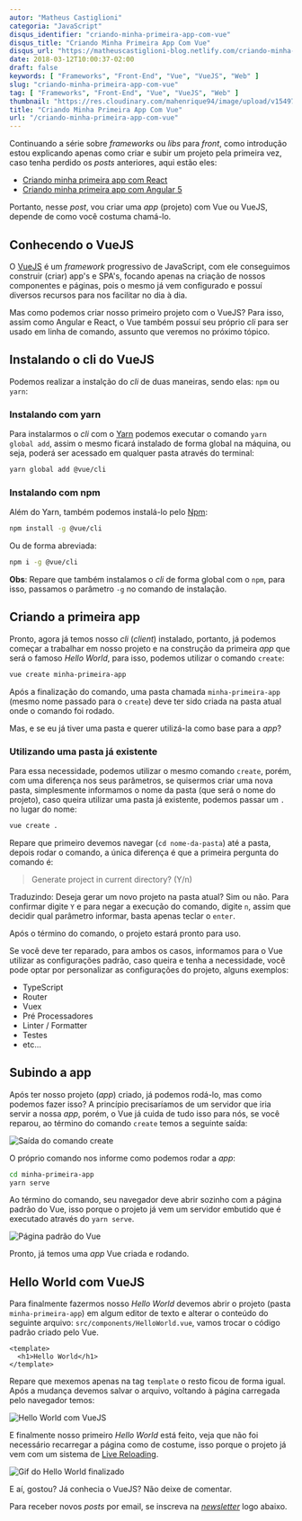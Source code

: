 ```yaml
---
autor: "Matheus Castiglioni"
categoria: "JavaScript"
disqus_identifier: "criando-minha-primeira-app-com-vue"
disqus_title: "Criando Minha Primeira App Com Vue"
disqus_url: "https://matheuscastiglioni-blog.netlify.com/criando-minha-primeira-app-com-vue"
date: 2018-03-12T10:00:37-02:00
draft: false
keywords: [ "Frameworks", "Front-End", "Vue", "VueJS", "Web" ]
slug: "criando-minha-primeira-app-com-vue"
tag: [ "Frameworks", "Front-End", "Vue", "VueJS", "Web" ]
thumbnail: "https://res.cloudinary.com/mahenrique94/image/upload/v1549717895/criando-minha-primeira-app-com-vue_beashi.png"
title: "Criando Minha Primeira App Com Vue"
url: "/criando-minha-primeira-app-com-vue"
---
```


Continuando a série sobre *frameworks* ou *libs* para *front*, como introdução estou explicando apenas como criar e subir um projeto pela primeira vez, caso tenha perdido os *posts* anteriores, aqui estão eles:

- [Criando minha primeira app com React](http://blog.matheuscastiglioni.com.br/criando-minha-primeira-app-com-react)
- [Criando minha primeira app com Angular 5](http://blog.matheuscastiglioni.com.br/criando-minha-primeira-app-com-angular-5)

Portanto, nesse *post*, vou criar uma *app* (projeto) com Vue ou VueJS, depende de como você costuma chamá-lo.

## Conhecendo o VueJS

O [VueJS](https://vuejs.org/) é um *framework*  progressivo de JavaScript, com ele conseguimos construir (criar) app's e SPA's, focando apenas na criação de nossos componentes e páginas, pois o mesmo já vem configurado e possuí diversos recursos para nos facilitar no dia à dia.

Mas como podemos criar nosso primeiro projeto com o VueJS? Para isso, assim como Angular e React, o Vue também possuí seu próprio *cli* para ser usado em linha de comando, assunto que veremos no próximo tópico.

## Instalando o cli do VueJS

Podemos realizar a instalção do *cli* de duas maneiras, sendo elas: `npm` ou `yarn`:

### Instalando com yarn

Para instalarmos o *cli* com o [Yarn](https://yarnpkg.com/pt-BR/) podemos executar o comando `yarn global add`, assim o mesmo ficará instalado de forma global na máquina, ou seja, poderá ser acessado em qualquer pasta através do terminal:

```bash
yarn global add @vue/cli
```

### Instalando com npm

Além do Yarn, também podemos instalá-lo pelo [Npm](https://www.npmjs.com/):

```bash
npm install -g @vue/cli
```

Ou de forma abreviada:

```bash
npm i -g @vue/cli
```

**Obs**: Repare que também instalamos o *cli* de forma global com o `npm`, para isso, passamos o parâmetro `-g` no comando de instalação.

## Criando a primeira app

Pronto, agora já temos nosso *cli* (*client*) instalado, portanto, já podemos começar a trabalhar em nosso projeto e na construção da primeira *app* que será o famoso *Hello World*, para isso, podemos utilizar o comando `create`:

```bash
vue create minha-primeira-app
```

<script src="https://asciinema.org/a/DELMBJKwD3GVnLBGe5EG6mCPa.js" id="asciicast-DELMBJKwD3GVnLBGe5EG6mCPa" async></script>

Após a finalização do comando, uma pasta chamada `minha-primeira-app` (mesmo nome passado para o `create`) deve ter sido criada na pasta atual onde o comando foi rodado.

Mas, e se eu já tiver uma pasta e querer utilizá-la como base para a *app*?

### Utilizando uma pasta já existente

Para essa necessidade, podemos utilizar o mesmo comando `create`, porém, com uma diferença nos seus parâmetros, se quisermos criar uma nova pasta, simplesmente informamos o nome da pasta (que será o nome do projeto), caso queira utilizar uma pasta já existente, podemos passar um `.` no lugar do nome:

```bash
vue create .
```

<script src="https://asciinema.org/a/nFBWHtBF1VjlKIan8PN4TzWYm.js" id="asciicast-nFBWHtBF1VjlKIan8PN4TzWYm" async></script>

Repare que primeiro devemos navegar (`cd nome-da-pasta`) até a pasta, depois rodar o comando, a única diferença é que a primeira pergunta do comando é:

> Generate project in current directory? (Y/n)

Traduzindo: Deseja gerar um novo projeto na pasta atual? Sim ou não. Para confirmar digite `Y` e para negar a execução do comando, digite `n`, assim que decidir qual parâmetro informar, basta apenas teclar o `enter`.

Após o término do comando, o projeto estará pronto para uso.

Se você deve ter reparado, para ambos os casos, informamos para o Vue utilizar as configurações padrão, caso queira e tenha a necessidade, você pode optar por personalizar as configurações do projeto, alguns exemplos:

- TypeScript
- Router
- Vuex
- Pré Processadores
- Linter / Formatter
- Testes
- etc...

<script src="https://asciinema.org/a/yQaDsvcfSc8vZoPniCM0VBQPX.js" id="asciicast-yQaDsvcfSc8vZoPniCM0VBQPX" async></script>

## Subindo a app

Após ter nosso projeto (*app*) criado, já podemos rodá-lo, mas como podemos fazer isso? A princípio precisaríamos de um servidor que iria servir a nossa *app*, porém, o Vue já cuida de tudo isso para nós, se você reparou, ao término do comando `create` temos a seguinte saída:

![Saída do comando create](https://res.cloudinary.com/mahenrique94/image/upload/v1549717987/saida-do-vue-cli-create_ylnyhy.png)

O próprio comando nos informe como podemos rodar a *app*:

```bash
cd minha-primeira-app
yarn serve
```

<script src="https://asciinema.org/a/H9Hm6qHuiv5UGJWXl0nPCrzAj.js" id="asciicast-H9Hm6qHuiv5UGJWXl0nPCrzAj" async></script>

Ao término do comando, seu navegador deve abrir sozinho com a página padrão do Vue, isso porque o projeto já vem um servidor embutido que é executado através do `yarn serve`.

![Página padrão do Vue](https://res.cloudinary.com/mahenrique94/image/upload/v1549718036/pagina-padrao-vue_dmwqyz.png)

Pronto, já temos uma *app* Vue criada e rodando.

## Hello World com VueJS

Para finalmente fazermos nosso *Hello World* devemos abrir o projeto (pasta `minha-primeira-app`) em algum editor de texto e alterar o conteúdo do seguinte arquivo: `src/components/HelloWorld.vue`, vamos trocar o código padrão criado pelo Vue.

```markup
<template>
  <h1>Hello World</h1>
</template>
```

Repare que mexemos apenas na tag `template` o resto ficou de forma igual. Após a mudança devemos salvar o arquivo, voltando à página carregada pelo navegador temos:

![Hello World com VueJS](https://res.cloudinary.com/mahenrique94/image/upload/v1549718084/hello-world-vue_h7mqcp.png)

E finalmente nosso primeiro *Hello World* está feito, veja que não foi necessário recarregar a página como de costume, isso porque o projeto já vem com um sistema de [Live Reloading](http://livereload.com/).

![Gif do Hello World finalizado](https://res.cloudinary.com/mahenrique94/image/upload/v1549718136/gif-gordinho-empolgado-comemorando_xqphrv.gif)

E aí, gostou? Já conhecia o VueJS? Não deixe de comentar.

Para receber novos *posts* por email, se inscreva na [*newsletter*](http://eepurl.com/ggP7Rv) logo abaixo.
